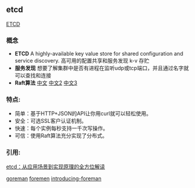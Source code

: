 etcd
-------

[ETCD](https://github.com/coreos/etcd)

### 概念

+ **ETCD** A highly-available key value store for shared configuration and service discovery.
    高可用的配置共享和服务发现 k-v 存贮
+ **服务发现** 想要了解集群中是否有进程在监听udp或tcp端口，并且通过名字就可以查找和连接
+ **Raft算法** [中文](http://www.infoq.com/cn/articles/raft-paper) [中文2](https://github.com/maemual/raft-zh_cn) [中文3](http://blog.csdn.net/cszhouwei/article/details/38374603)

### 特点:
+ 简单：基于HTTP+JSON的API让你用curl就可以轻松使用。
+ 安全：可选SSL客户认证机制。
+ 快速：每个实例每秒支持一千次写操作。
+ 可信：使用Raft算法充分实现了分布式。

### 引用: 

[etcd：从应用场景到实现原理的全方位解读](http://www.infoq.com/cn/articles/etcd-interpretation-application-scenario-implement-principle)

[goreman](https://github.com/mattn/goreman)
[foremen](https://github.com/ddollar/foreman)
[introducing-foreman](http://blog.daviddollar.org/2011/05/06/introducing-foreman.html)
